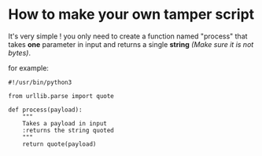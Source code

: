 
# How to make your own tamper script 

It's very simple ! you only need to create a function named "process" that takes **one** parameter in input and returns a single **string** *(Make sure it is not bytes)*.

for example:
```
#!/usr/bin/python3

from urllib.parse import quote

def process(payload):
    """
    Takes a payload in input
    :returns the string quoted
    """
    return quote(payload)
```